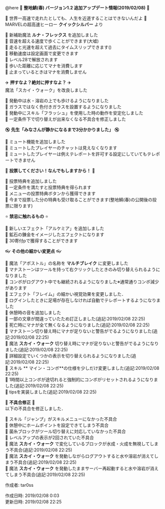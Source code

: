 @here 
:cherry_blossom:  **__整地鯖(春) バージョン1.2 追加アップデート情報(2019/02/08)__** :cherry_blossom:  



:shaved_ice: 世界一高速で走れたとしても、人生を近道することはできないんだよ :shaved_ice:   
MARVELの超高速ヒーロー **クイックシルバー** より  

:diamond_shape_with_a_dot_inside: 新補助魔法 **ルナ・フレックス** を追加しました  
:diamond_shape_with_a_dot_inside: 音速を超える速度で歩くことができます(大嘘)   
:diamond_shape_with_a_dot_inside: 走ると光速を超えて過去にタイムスリップできます()   
:diamond_shape_with_a_dot_inside: 移動速度は設定画面で変更できます   
:diamond_shape_with_a_dot_inside: レベル28で解放されます   
:diamond_shape_with_a_dot_inside: 歩いた距離に応じてマナを消費します   
:diamond_shape_with_a_dot_inside: 止まっているときはマナを消費しません   


:airplane: __**押すなよ？絶対に押すなよ？**__ :airplane:  
魔法「スカイ・ウォーク」を改良しました  

:diamond_shape_with_a_dot_inside: 発動中は水・溶岩の上でも歩けるようになりました    
:diamond_shape_with_a_dot_inside: ガラスではなく色付きガラスを設置するようになりました  
:diamond_shape_with_a_dot_inside: 発動中にスキル「フラッシュ」を使用した時の動作を安定化しました  
:diamond_shape_with_a_dot_inside: 一定条件下で切り替えが出来なくなる不具合を修正しました  


:mute: __**先生「みなさんが静かになるまで3分かかりました」**__ :mute:  

:diamond_shape_with_a_dot_inside: ミュート機能を追加しました  
:diamond_shape_with_a_dot_inside: ミュートしたプレイヤーのチャットは見えなくなります   
:diamond_shape_with_a_dot_inside: ミュートしたプレイヤーは例えテレポートを許可する設定にしていてもテレポートできません  


:apple: __**投票してください！なんでもしますから！**__ :apple: 

:diamond_shape_with_a_dot_inside: 投票特典を追加しました  
:diamond_shape_with_a_dot_inside: 一定条件を満たすと投票特典を得られます  
:diamond_shape_with_a_dot_inside: メニューの投票特典ボタンから獲得できます  
:diamond_shape_with_a_dot_inside: 今まで投票した分の特典も受け取ることができます(整地鯖(春)の公開後の投票に限ります)  


:star: __**禁忌に触れるもの**__ :star:   

:diamond_shape_with_a_dot_inside: 新しいエフェクト「アルケミア」を追加しました   
:diamond_shape_with_a_dot_inside: 鉱石の錬金をイメージしたエフェクトになります   
:diamond_shape_with_a_dot_inside: 30寄付pで獲得することができます   


:eyeglasses: **__その他の細かい変更点__** :eyeglasses:    

:diamond_shape_with_a_dot_inside: 魔法「アポストル」の名称を **マルチブレイク** に変更しました  
:diamond_shape_with_a_dot_inside: マナストーンはツールを持って右クリックしたときのみ切り替えられるようになりました  
:diamond_shape_with_a_dot_inside: コンボがログアウト中でも継続されるようになりました※通常通りコンボ減少があります  
:diamond_shape_with_a_dot_inside: エフェクト「フレイム」の細かい視覚効果を変更しました．  
:diamond_shape_with_a_dot_inside: ログインしたときに足場が存在しなければ自動でテレポートするようになりました  
:diamond_shape_with_a_dot_inside: 休憩時の音を追加しました  
:diamond_shape_with_a_dot_inside: 一部の文章が間違っていたため訂正しました(追記:2019/02/08 22:25)  
:diamond_shape_with_a_dot_inside: 死亡時にマナが全て無くなるようになりました(追記:2019/02/08 22:25)  
:diamond_shape_with_a_dot_inside: マナストーン切り替え時にマナが足りないと警告がでるようになりました(追記:2019/02/08 22:25)  
:diamond_shape_with_a_dot_inside: 魔法 **スカイ・ウォーク** 切り替え時にマナが足りないと警告がでるようになりました(追記:2019/02/08 22:25)   
:diamond_shape_with_a_dot_inside: 詳細設定でいくつかの表示を切り替えられるようになりました(追記:2019/02/08 22:25)  
:diamond_shape_with_a_dot_inside: スキル ** マイン・コンボ**の仕様を少しだけ変更しました(追記:2019/02/08 22:25)  
:diamond_shape_with_a_dot_inside: 1時間以上コンボが途切れると強制的にコンボがリセットされるようになりました(追記:2019/02/08 22:25)  
:diamond_shape_with_a_dot_inside: tipsを実装しました(追記:2019/02/08 22:25)  



:bow: **__不具合修正__** :bow:   
以下の不具合を修正しました．  

:diamond_shape_with_a_dot_inside: スキル「ジャンプ」がスキルメニューになかった不具合  
:diamond_shape_with_a_dot_inside: 休憩中にホームポイントを設定できてしまう不具合  
:diamond_shape_with_a_dot_inside: 菌糸ブロックがツール切り替えに対応していなかった不具合  
:diamond_shape_with_a_dot_inside: レベルアップの表示が2回されていた不具合  
:diamond_shape_with_a_dot_inside: 魔法 **スカイ・ウォーク** で変化しているブロックが水成・火成を無視してしまう不具合(追記:2019/02/08 22:25)  
:diamond_shape_with_a_dot_inside: 魔法 **スカイ・ウォーク** を発動しながらログアウトすると水や溶岩が消えてしまう不具合(追記:2019/02/08 22:25)  
:diamond_shape_with_a_dot_inside: 魔法 **スカイ・ウォーク** を発動したままサーバー再起動すると水や溶岩が消えてしまう不具合(追記:2019/02/08 22:25)  



作成者: tar0ss  

作成日時: 2019/02/08 0:03  
更新日時: 2019/02/08 22:25
